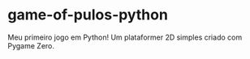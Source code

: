 # game-of-pulos-python
Meu primeiro jogo em Python! Um plataformer 2D simples criado com Pygame Zero.
